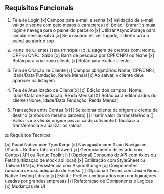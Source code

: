 ## Requisitos Funcionais

1. Tela de Login
   [x] Campos para e-mail e senha
   [x] Validação de e-mail válido e senha com pelo menos 6 caracteres
   [x] Botão &quot;Entrar&quot;: simula login e navega para o painel do parceiro
   [x] Utilizar AsyncStorage para simular sessão salva
   [x] Se o usuário estiver logado, ir direto para o painel ao abrir o app

2. Painel de Clientes (Tela Principal)
   [x] Listagem de clientes com: Nome, CPF ou CNPJ, Saldo
   [x] Barra de pesquisa por CPF/CNPJ ou Nome
   [x] Botão para criar novo cliente
   [x] Botão para excluir cliente

3. Tela de Criação de Cliente
   [x] Campos obrigatórios: Nome, CPF/CNPJ, Idade/Data Fundação,
   Renda Mensal
   [x] Ao salvar, o cliente deve aparecer na listagem

4. Tela de Atualização de Cliente[x]
   [x] Edição dos campos: Nome, Idade/Data de Fundação, Renda Mensal
   [X] Botão para editar dados do cliente (Nome, Idade/Data Fundação,
   Renda Mensal)

5. Transações entre Contas [x]
   [] Selecionar cliente de origem e cliente de destino (ambos do mesmo
   parceiro)
   [] Inserir valor da transferência
   [] Validar se o cliente origem possui saldo suficiente
   [] Realizar a transferência e atualizar os saldos

⚖️ Requisitos Técnicos

[x] React Native com TypeScript
[x] Navegação com React Navigation (Stack + Bottom Tabs ou Drawer)
[x] Gerenciamento de estado com Context API ou Redux Toolkit
[-] (Opcional) Consumo de API com Axios ou Fetch(ultilizaçao de mock api local)
[x] Estilização com StyleSheet ou Tailwind RN
[x] Persistência com AsyncStorage
[x] Componentes funcionais e uso adequado de Hooks
[ ] (Opcional) Testes com Jest e React Native Testing Library
[x] Eslint e Prettier configurados com configuraçoes usadas por grandes empresas
[x] Refatoraçao de Components e Logicas
[x] Mudanças de UI
